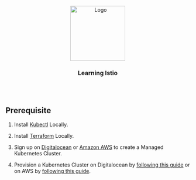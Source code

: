 <p align="center">
    <img alt="Logo" src="https://istio.io/latest/img/istio-bluelogo-whitebackground-unframed.svg" width="150" />
    <h3 align="center">Learning Istio</h3>
</p>
<br/>
<br/>


## Prerequisite

1. Install [Kubectl](https://kubernetes.io/docs/tasks/tools/) Locally.

2. Install [Terraform](https://www.terraform.io/downloads) Locally.

3. Sign up on [Digitalocean](https://m.do.co/c/7f92efa0b9c1) or [Amazon AWS](https://aws.amazon.com/) to create a Managed Kubernetes Cluster.

4. Provision a Kubernetes Cluster on Digitalocean by [following this guide](infrastructure/digitalocean/README.md) or on AWS by [following this guide](infrastructure/aws/README.md).
